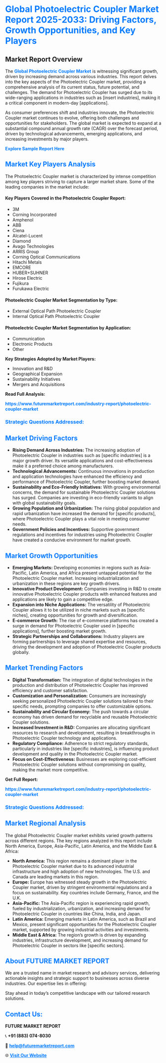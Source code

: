 <h1 style="color: #007BFF;">Global Photoelectric Coupler Market Report 2025-2033: Driving Factors, Growth Opportunities, and Key Players</h1>

<section id="overview">
<h2>Market Report Overview</h2>
<p>The <a href="https://www.futuremarketreport.com/industry-report/photoelectric-coupler-market" style="color: #007BFF; text-decoration: none;"><strong>Global Photoelectric Coupler Market</strong></a> is witnessing significant growth, driven by increasing demand across various industries. This report delves into the key aspects of the Photoelectric Coupler market, providing a comprehensive analysis of its current status, future potential, and challenges. The demand for Photoelectric Coupler has surged due to its wide-ranging applications in industries such as [insert industries], making it a critical component in modern-day [applications].</p>
<p>As consumer preferences shift and industries innovate, the Photoelectric Coupler market continues to evolve, offering both challenges and opportunities for stakeholders. The global market is expected to expand at a substantial compound annual growth rate (CAGR) over the forecast period, driven by technological advancements, emerging applications, and increasing investments by major players.</p>
</section>

<section id="overview">
<p><a href="https://www.futuremarketreport.com/request-sample/reportId=75648" style="color: #007BFF; text-decoration: none;"><strong>Explore Sample Report Here</strong></a></p>
</section>

<section id="key-players">
<h2 style="color: #007BFF;">Market Key Players Analysis</h2>
<p>The Photoelectric Coupler market is characterized by intense competition among key players striving to capture a larger market share. Some of the leading companies in the market include:</p>
<h4>Key Players Covered in the Photoelectric Coupler Report:</h4>
<ul><li>3M</li><li>Corning Incorporated</li><li>Amphenol</li><li>ABB</li><li>Ciena</li><li>Alcatel-Lucent</li><li>Diamond</li><li>Avago Technologies</li><li>ARRIS Group</li><li>Corning Optical Communications</li><li>Hitachi Metals</li><li>EMCORE</li><li>HUBER+SUHNER</li><li>Hirose Electric</li><li>Fujikura</li><li>Furukawa Electric</li></ul>
<h4>Photoelectric Coupler Market Segmentation by Type:</h4>
<ul><li>External Optical Path Photoelectric Coupler</li><li>Internal Optical Path Photoelectric Coupler</li></ul>

<h4>Photoelectric Coupler Market Segmentation by Application:</h4>
<ul><li>Communication</li><li>Electronic Products</li><li>Other</li></ul>
<p><strong>Key Strategies Adopted by Market Players:</strong></p>
<ul>
<li>Innovation and R&D</li>
<li>Geographical Expansion</li>
<li>Sustainability Initiatives</li>
<li>Mergers and Acquisitions</li>
</ul>
</section>

<section>
<p><strong>Read Full Analysis: </strong></p><a href="https://www.futuremarketreport.com/industry-report/photoelectric-coupler-market" style="color: #007BFF; text-decoration: none;"><strong>https://www.futuremarketreport.com/industry-report/photoelectric-coupler-market</strong></a>
<h3 style="color: #007BFF;">Strategic Questions Addressed:</h3>
</section>

<section id="driving-factors">
<h2 style="color: #007BFF;">Market Driving Factors</h2>
<ul>
<li><strong>Rising Demand Across Industries:</strong> The increasing adoption of Photoelectric Coupler in industries such as [specific industries] is a major growth driver. Its versatile applications and cost-effectiveness make it a preferred choice among manufacturers.</li>
<li><strong>Technological Advancements:</strong> Continuous innovations in production and application technologies have enhanced the efficiency and performance of Photoelectric Coupler, further boosting market demand.</li>
<li><strong>Sustainability and Eco-Friendly Initiatives:</strong> With growing environmental concerns, the demand for sustainable Photoelectric Coupler solutions has surged. Companies are investing in eco-friendly variants to align with global sustainability goals.</li>
<li><strong>Growing Population and Urbanization:</strong> The rising global population and rapid urbanization have increased the demand for [specific products], where Photoelectric Coupler plays a vital role in meeting consumer needs.</li>
<li><strong>Government Policies and Incentives:</strong> Supportive government regulations and incentives for industries using Photoelectric Coupler have created a conducive environment for market growth.</li>
</ul>
</section>

<section id="growth-opportunities">
<h2 style="color: #007BFF;">Market Growth Opportunities</h2>
<ul>
<li><strong>Emerging Markets:</strong> Developing economies in regions such as Asia-Pacific, Latin America, and Africa present untapped potential for the Photoelectric Coupler market. Increasing industrialization and urbanization in these regions are key growth drivers.</li>
<li><strong>Innovative Product Development:</strong> Companies investing in R&D to create innovative Photoelectric Coupler products with enhanced features and applications are likely to gain a competitive edge.</li>
<li><strong>Expansion into Niche Applications:</strong> The versatility of Photoelectric Coupler allows it to be utilized in niche markets such as [specific niches], creating opportunities for growth and diversification.</li>
<li><strong>E-commerce Growth:</strong> The rise of e-commerce platforms has created a surge in demand for Photoelectric Coupler used in [specific applications], further boosting market growth.</li>
<li><strong>Strategic Partnerships and Collaborations:</strong> Industry players are forming partnerships to leverage shared expertise and resources, driving the development and adoption of Photoelectric Coupler products globally.</li>
</ul>
</section>

<section id="trending-factors">
<h2 style="color: #007BFF;">Market Trending Factors</h2>
<ul>
<li><strong>Digital Transformation:</strong> The integration of digital technologies in the production and distribution of Photoelectric Coupler has improved efficiency and customer satisfaction.</li>
<li><strong>Customization and Personalization:</strong> Consumers are increasingly seeking personalized Photoelectric Coupler solutions tailored to their specific needs, prompting companies to offer customizable options.</li>
<li><strong>Sustainability and Circular Economy:</strong> The push towards a circular economy has driven demand for recyclable and reusable Photoelectric Coupler solutions.</li>
<li><strong>Increased Investment in R&D:</strong> Companies are allocating significant resources to research and development, resulting in breakthroughs in Photoelectric Coupler technology and applications.</li>
<li><strong>Regulatory Compliance:</strong> Adherence to strict regulatory standards, particularly in industries like [specific industries], is influencing product development and quality in the Photoelectric Coupler market.</li>
<li><strong>Focus on Cost-Effectiveness:</strong> Businesses are exploring cost-efficient Photoelectric Coupler solutions without compromising on quality, making the market more competitive.</li>
</ul>
</section>

<section>
<p><strong>Get Full Report: </strong></p><a href="https://www.futuremarketreport.com/industry-report/photoelectric-coupler-market" style="color: #007BFF; text-decoration: none;"><strong>https://www.futuremarketreport.com/industry-report/photoelectric-coupler-market</strong></a>
<h3 style="color: #007BFF;">Strategic Questions Addressed:</h3>
</section>


<section id="regional-analysis">
<h2 style="color: #007BFF;">Market Regional Analysis</h2>
<p>The global Photoelectric Coupler market exhibits varied growth patterns across different regions. The key regions analyzed in this report include North America, Europe, Asia-Pacific, Latin America, and the Middle East & Africa:</p>
<ul>
<li><strong>North America:</strong> This region remains a dominant player in the Photoelectric Coupler market due to its advanced industrial infrastructure and high adoption of new technologies. The U.S. and Canada are leading markets in this region.</li>
<li><strong>Europe:</strong> Europe has witnessed steady growth in the Photoelectric Coupler market, driven by stringent environmental regulations and a focus on sustainability. Key countries include Germany, France, and the U.K.</li>
<li><strong>Asia-Pacific:</strong> The Asia-Pacific region is experiencing rapid growth, fueled by industrialization, urbanization, and increasing demand for Photoelectric Coupler in countries like China, India, and Japan.</li>
<li><strong>Latin America:</strong> Emerging markets in Latin America, such as Brazil and Mexico, present significant opportunities for the Photoelectric Coupler market, supported by growing industrial activities and investments.</li>
<li><strong>Middle East & Africa:</strong> The region’s growth is driven by expanding industries, infrastructure development, and increasing demand for Photoelectric Coupler in sectors like [specific sectors].</li>
</ul>
</section>

<footer>
<h2 style="color: #007BFF;">About FUTURE MARKET REPORT</h2>
<p>We are a trusted name in market research and advisory services, delivering actionable insights and strategic support to businesses across diverse industries. Our expertise lies in offering:</p>

<p>Stay ahead in today’s competitive landscape with our tailored research solutions.</p>

<h2 style="color: #007BFF;">Contact Us:</h2>
<p><strong>FUTURE MARKET REPORT</strong></p>
<p>📞 <strong>+91 (883) 074-8030</strong></p>
<p>📧 <strong><a href="mailto:help@futuremarketreport.com" style="color: #007BFF;">help@futuremarketreport.com</a></strong></p>
<p>🌐 <strong><a href="https://www.futuremarketreport.com/" style="color: #007BFF;">Visit Our Website</a></strong></p>
</footer>